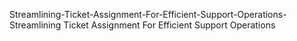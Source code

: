 Streamlining-Ticket-Assignment-For-Efficient-Support-Operations-
Streamlining Ticket Assignment For Efficient Support Operations
